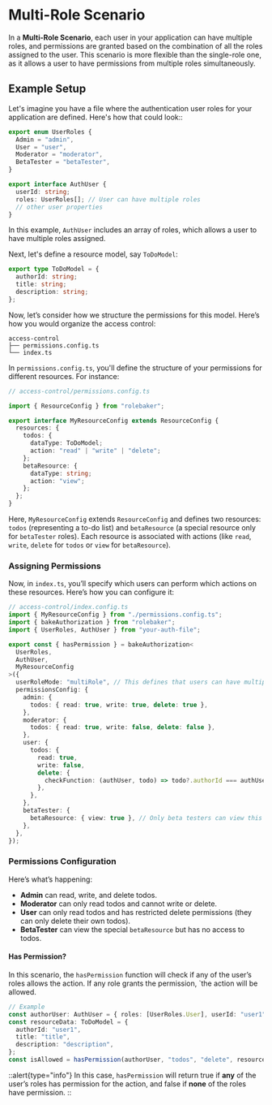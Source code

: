 # Multi-Role Scenario

In a **Multi-Role Scenario**, each user in your application can have multiple roles, and permissions are granted based on the combination of all the roles assigned to the user. This scenario is more flexible than the single-role one, as it allows a user to have permissions from multiple roles simultaneously.

## Example Setup

Let's imagine you have a file where the authentication user roles for your application are defined. Here's how that could look::

```typescript
export enum UserRoles {
  Admin = "admin",
  User = "user",
  Moderator = "moderator",
  BetaTester = "betaTester",
}

export interface AuthUser {
  userId: string;
  roles: UserRoles[]; // User can have multiple roles
  // other user properties
}
```

In this example, `AuthUser` includes an array of roles, which allows a user to have multiple roles assigned.

Next, let's define a resource model, say `ToDoModel`:

```typescript
export type ToDoModel = {
  authorId: string;
  title: string;
  description: string;
};
```

Now, let’s consider how we structure the permissions for this model. Here’s how you would organize the access control:

```
access-control
├── permissions.config.ts
└── index.ts
```

In `permissions.config.ts`, you'll define the structure of your permissions for different resources. For instance:

```typescript
// access-control/permissions.config.ts

import { ResourceConfig } from "rolebaker";

export interface MyResourceConfig extends ResourceConfig {
  resources: {
    todos: {
      dataType: ToDoModel;
      action: "read" | "write" | "delete";
    };
    betaResource: {
      dataType: string;
      action: "view";
    };
  };
}
```

Here, `MyResourceConfig` extends `ResourceConfig` and defines two resources: `todos` (representing a to-do list) and `betaResource` (a special resource only for `betaTester` roles). Each resource is associated with actions (like `read`, `write`, `delete` for `todos` or `view` for `betaResource`).

### Assigning Permissions

Now, in `index.ts`, you’ll specify which users can perform which actions on these resources. Here’s how you can configure it:

```typescript
// access-control/index.config.ts
import { MyResourceConfig } from "./permissions.config.ts";
import { bakeAuthorization } from "rolebaker";
import { UserRoles, AuthUser } from "your-auth-file";

export const { hasPermission } = bakeAuthorization<
  UserRoles,
  AuthUser,
  MyResourceConfig
>({
  userRoleMode: "multiRole", // This defines that users can have multiple roles
  permissionsConfig: {
    admin: {
      todos: { read: true, write: true, delete: true },
    },
    moderator: {
      todos: { read: true, write: false, delete: false },
    },
    user: {
      todos: {
        read: true,
        write: false,
        delete: {
          checkFunction: (authUser, todo) => todo?.authorId === authUser.userId, // Allows a user to delete only their own todo
        },
      },
    },
    betaTester: {
      betaResource: { view: true }, // Only beta testers can view this resource
    },
  },
});
```

### Permissions Configuration

Here’s what’s happening:

- **Admin** can read, write, and delete todos.
- **Moderator** can only read todos and cannot write or delete.
- **User** can only read todos and has restricted delete permissions (they can only delete their own todos).
- **BetaTester** can view the special `betaResource` but has no access to todos.

#### Has Permission?

In this scenario, the `hasPermission` function will check if any of the user’s roles allows the action. If any role grants the permission, `the action will be allowed.

```typescript
// Example
const authorUser: AuthUser = { roles: [UserRoles.User], userId: "user1" };
const resourceData: ToDoModel = {
  authorId: "user1",
  title: "title",
  description: "description",
};
const isAllowed = hasPermission(authorUser, "todos", "delete", resourceData); // true
```

::alert{type="info"}
In this case, `hasPermission` will return true if **any** of the user’s roles has permission for the action, and false if **none** of the roles have permission.
::
